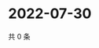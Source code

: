 # 2022-07-30

共 0 条

<!-- BEGIN WEIBO -->
<!-- 最后更新时间 Sat Jul 30 2022 05:14:30 GMT+0800 (China Standard Time) -->

<!-- END WEIBO -->
